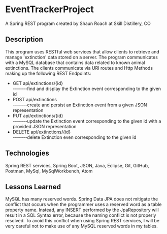 # EventTrackerProject

A Spring REST program created by Shaun Roach at Skill Distillery, CO

## Description

This program uses RESTful web services that allow clients to retrieve and manage 'extinction' data stored on a server. The program communicates with a MySQL database that contains data related to known animal extinctions. The clients communicate via URI routes and Http Methods making up the following REST Endpoints:

* GET api/extinctions/{id}        
-------find and display the Extinction event corresponding to the given id
* POST api/extinctions            
-------create and persist an Extinction event from a given JSON representation
* PUT api/extinctions/{id}        
-------update the Extinction event corresponding to the given id with a provided JSON representation
* DELETE api/extinctions/{id}     
-------delete Extinction even corresponding to the given id

## Technologies

Spring REST services, Spring Boot, JSON, Java, Eclipse, Git, GitHub, Postman, MySql, MySqlWorkbench, Atom

## Lessons Learned

MySQL has many reserved words. Spring Data JPA does not mitigate the conflict that occurs when the programmer uses a reserved word as a table property name. Instead, any INSERT performed by the JpaRepository will result in a SQL Syntax error, because the naming conflict is not properly resolved. To avoid this conflict when using Spring REST services, I will be very careful not to make use of any MySQL reserved words in my tables.
